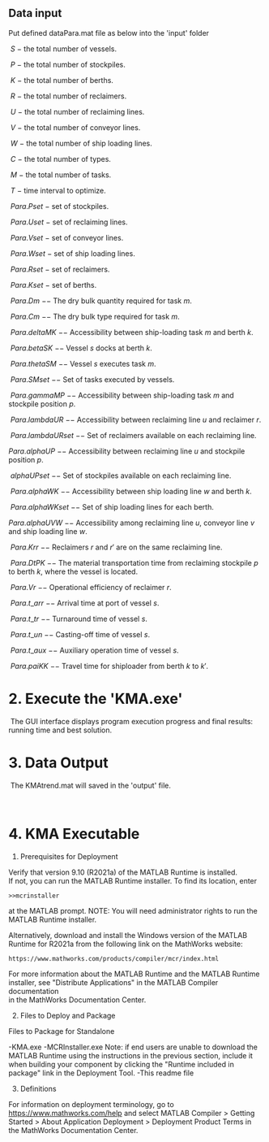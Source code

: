 ## Data input

Put  defined dataPara.mat file as below into the 'input' folder

​	$S$ $-$ the total number of vessels.

​	$P$  $-$ the total number of stockpiles.

​	$K$  $-$ the total number of berths.

​	$R$  $-$ the total number of reclaimers.

​	$U$  $-$ the total number of reclaiming lines.

​	$V$  $-$ the total number of conveyor lines.

​	$W$  $-$ the total number of ship loading lines.

​	$C$  $-$ the total number of types.

​	$M$  $-$ the total number of tasks.

​	$T$  $-$ time interval to optimize.

​	$Para.Pset$  $-$ set of stockpiles.

​	$Para.Uset$  $-$ set of reclaiming lines.

​	$Para.Vset$  $-$ set of conveyor lines.

​	$Para.Wset$  $-$ set of ship loading lines.

​	$Para.Rset$  $-$ set of reclaimers.

​	$Para.Kset$  $-$ set of berths.

​	${Para.{Dm}}$ $--$ The dry bulk quantity required for task $m$.

​	${Para.{Cm}}$ $--$ The dry bulk type required for task $m$.

​	$Para.{deltaMK}$ $--$ Accessibility between ship-loading task $m$ and berth $k$.

​	${Para.betaSK}$ $--$ Vessel $s$ docks at berth $k$.

​	${Para.thetaSM}$ $--$ Vessel $s$ executes task $m$.

​	$Para.SMset$ $--$ Set of tasks executed by vessels.

​	${Para.gammaMP}$ $--$ Accessibility between ship-loading task $m$ and stockpile position $p$.

​	${Para.lambdaUR}$ $--$ Accessibility between reclaiming line $u$ and reclaimer $r$.

​	${Para.lambdaURset}$ $--$ Set of reclaimers available on each reclaiming line.

 $Para.alphaUP$ $--$ Accessibility between reclaiming line $u$ and stockpile position $p$. 

​	$alphaUPset$ $--$ Set of stockpiles available on each reclaiming line.

​	$Para.alphaWK$ $--$ Accessibility between ship loading line $w$ and berth $k$.

​	$Para.alphaWKset$ $--$ Set of ship loading lines for each berth.

 $Para.alphaUVW$ $--$ Accessibility among reclaiming line $u$, conveyor line $v$ and ship loading line $w$.

​	${Para.Krr}$ $--$ Reclaimers $r$ and ${r}'$ are on the same reclaiming line.

​	$Para.DtPK$ $--$ The material transportation time from reclaiming stockpile $p$ to berth $k$, where the vessel is located.

​	$Para.Vr$ $--$ Operational efficiency of reclaimer $r$.

​	${Para.t\_arr}$ $--$ Arrival time at port of vessel $s$.

​	$Para.t\_tr$ $--$ Turnaround time of vessel $s$.

​	$Para.t\_un$ $--$ Casting-off time of vessel $s$.

​	$Para.t\_aux$ $--$ Auxiliary operation time of vessel $s$.

​	$Para.paiKK$ $--$ Travel time for shiploader from berth $k$ to ${k}'$.

# 2. Execute the 'KMA.exe'

​	The GUI interface displays program execution progress and final results: running time and best solution.


# 3. Data Output

​	The KMAtrend.mat will saved in the 'output' file.

​	

# 4. KMA Executable

1. Prerequisites for Deployment 

Verify that version 9.10 (R2021a) of the MATLAB Runtime is installed.   
If not, you can run the MATLAB Runtime installer.
To find its location, enter

    >>mcrinstaller

at the MATLAB prompt.
NOTE: You will need administrator rights to run the MATLAB Runtime installer. 

Alternatively, download and install the Windows version of the MATLAB Runtime for R2021a 
from the following link on the MathWorks website:

    https://www.mathworks.com/products/compiler/mcr/index.html

For more information about the MATLAB Runtime and the MATLAB Runtime installer, see 
"Distribute Applications" in the MATLAB Compiler documentation  
in the MathWorks Documentation Center.

2. Files to Deploy and Package

Files to Package for Standalone 

-KMA.exe
-MCRInstaller.exe 
    Note: if end users are unable to download the MATLAB Runtime using the
    instructions in the previous section, include it when building your 
    component by clicking the "Runtime included in package" link in the
    Deployment Tool.
-This readme file 



3. Definitions

For information on deployment terminology, go to
https://www.mathworks.com/help and select MATLAB Compiler >
Getting Started > About Application Deployment >
Deployment Product Terms in the MathWorks Documentation
Center.
